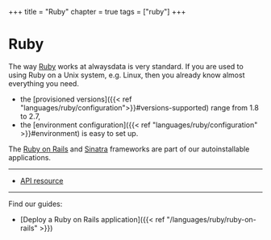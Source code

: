 +++
title = "Ruby"
chapter = true
tags = ["ruby"]
+++

# Ruby

The way [Ruby](https://www.ruby-lang.org/) works at alwaysdata is very standard. If you are used to using Ruby on a Unix system, e.g. Linux, then you already know almost everything you need.

- the [provisioned versions]({{< ref "languages/ruby/configuration">}}#versions-supported) range from 1.8 to 2.7,
- the [environment configuration]({{< ref "languages/ruby/configuration" >}}#environment) is easy to set up.

The [Ruby on Rails](https://rubyonrails.org/) and [Sinatra](http://sinatrarb.com/) frameworks are part of our autoinstallable applications.

---
- [API resource](https://api.alwaysdata.com/v1/environment/ruby/doc/)

---
Find our guides:

- [Deploy a Ruby on Rails application]({{< ref "/languages/ruby/ruby-on-rails" >}})
